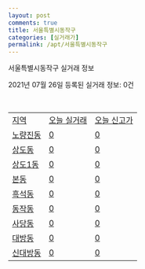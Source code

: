 ```yaml
---
layout: post
comments: true
title: 서울특별시동작구
categories: [실거래가]
permalink: /apt/서울특별시동작구
---
```


서울특별시동작구 실거래 정보

2021년 07월 26일 등록된 실거래 정보: 0건

<script type="text/javascript">
  google.charts.load('current', {'packages':['corechart']});
  google.charts.setOnLoadCallback(drawChart);

  function drawChart() {
    var data = google.visualization.arrayToDataTable([['거래일', '매매', '전월세', '전매'], ['20-07', 86, 184, 0], ['20-08', 222, 522, 0], ['20-09', 148, 423, 0], ['20-10', 155, 543, 0], ['20-11', 217, 579, 0], ['20-12', 286, 592, 0], ['21-01', 200, 624, 0], ['21-02', 117, 539, 0], ['21-03', 113, 552, 0], ['21-04', 107, 402, 0], ['21-05', 160, 1103, 0], ['21-06', 135, 743, 0], ['21-07', 36, 289, 0]]);

    var options = {
      title: '최근 1년간 유형별 거래량 추이',
      legend: { position: 'bottom' }
    };

    var chart = new google.visualization.LineChart(document.getElementById('columnchart_material'));
    chart.draw(data, (options));
  }
</script>

<div id="columnchart_material" style="width: 95%; margin-left: -35px"></div>
<br>
<table class="sortable">
  <tr>
    <td><a href="#">지역</a></td>
    <td><a href="#">오늘 실거래</a></td>
    <td><a href="#">오늘 신고가</a></td>
  </tr>

  
  <tr class="item">
    <td><a href="서울특별시동작구노량진동">노량진동</a></td>
    <td><a href="서울특별시동작구노량진동">0</a></td>
    <td><a href="서울특별시동작구노량진동">0</a></td>
  </tr>
    

  <tr class="item">
    <td><a href="서울특별시동작구상도동">상도동</a></td>
    <td><a href="서울특별시동작구상도동">0</a></td>
    <td><a href="서울특별시동작구상도동">0</a></td>
  </tr>
    

  <tr class="item">
    <td><a href="서울특별시동작구상도1동">상도1동</a></td>
    <td><a href="서울특별시동작구상도1동">0</a></td>
    <td><a href="서울특별시동작구상도1동">0</a></td>
  </tr>
    

  <tr class="item">
    <td><a href="서울특별시동작구본동">본동</a></td>
    <td><a href="서울특별시동작구본동">0</a></td>
    <td><a href="서울특별시동작구본동">0</a></td>
  </tr>
    

  <tr class="item">
    <td><a href="서울특별시동작구흑석동">흑석동</a></td>
    <td><a href="서울특별시동작구흑석동">0</a></td>
    <td><a href="서울특별시동작구흑석동">0</a></td>
  </tr>
    

  <tr class="item">
    <td><a href="서울특별시동작구동작동">동작동</a></td>
    <td><a href="서울특별시동작구동작동">0</a></td>
    <td><a href="서울특별시동작구동작동">0</a></td>
  </tr>
    

  <tr class="item">
    <td><a href="서울특별시동작구사당동">사당동</a></td>
    <td><a href="서울특별시동작구사당동">0</a></td>
    <td><a href="서울특별시동작구사당동">0</a></td>
  </tr>
    

  <tr class="item">
    <td><a href="서울특별시동작구대방동">대방동</a></td>
    <td><a href="서울특별시동작구대방동">0</a></td>
    <td><a href="서울특별시동작구대방동">0</a></td>
  </tr>
    

  <tr class="item">
    <td><a href="서울특별시동작구신대방동">신대방동</a></td>
    <td><a href="서울특별시동작구신대방동">0</a></td>
    <td><a href="서울특별시동작구신대방동">0</a></td>
  </tr>
    


</table>


    